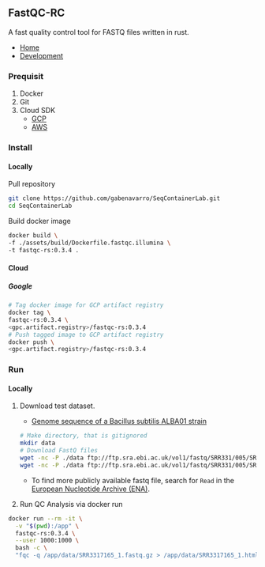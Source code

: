 ## FastQC-RC

A fast quality control tool for FASTQ files written in rust.

* [Home](https://fastqc-rs.github.io)
* [Development](https://github.com/fastqc-rs/fastqc-rs)

### Prequisit

1. Docker
2. Git
3. Cloud SDK
    - [GCP](./gcp_setup.md)
    - [AWS](./aws_setup.md)

### Install 

#### Locally

Pull repository

```bash
git clone https://github.com/gabenavarro/SeqContainerLab.git
cd SeqContainerLab
```

Build docker image

```bash
docker build \
-f ./assets/build/Dockerfile.fastqc.illumina \
-t fastqc-rs:0.3.4 .
```

#### Cloud

##### Google
```bash
# Tag docker image for GCP artifact registry
docker tag \
fastqc-rs:0.3.4 \
<gpc.artifact.registry>/fastqc-rs:0.3.4
# Push tagged image to GCP artifact registry
docker push \
<gpc.artifact.registry>/fastqc-rs:0.3.4
```


### Run

#### Locally

1. Download test dataset. 
    * [Genome sequence of a Bacillus subtilis ALBA01 strain](https://www.ebi.ac.uk/ena/browser/view/SRR3317165)

    ```bash
    # Make directory, that is gitignored
    mkdir data
    # Download FastQ files
    wget -nc -P ./data ftp://ftp.sra.ebi.ac.uk/vol1/fastq/SRR331/005/SRR3317165/SRR3317165_2.fastq.gz
    wget -nc -P ./data ftp://ftp.sra.ebi.ac.uk/vol1/fastq/SRR331/005/SRR3317165/SRR3317165_1.fastq.gz
    ```
    * To find more publicly available fastq file, search for `Read` in the [European Nucleotide Archive (ENA)](https://www.ebi.ac.uk/ena/browser/home). 

2. Run QC Analysis via docker run

```bash
docker run --rm -it \
  -v "$(pwd):/app" \
  fastqc-rs:0.3.4 \
  --user 1000:1000 \
  bash -c \
  "fqc -q /app/data/SRR3317165_1.fastq.gz > /app/data/SRR3317165_1.html"
```